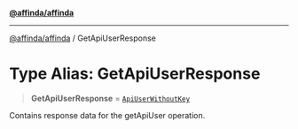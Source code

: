 [**@affinda/affinda**](../README.md)

***

[@affinda/affinda](../globals.md) / GetApiUserResponse

# Type Alias: GetApiUserResponse

> **GetApiUserResponse** = [`ApiUserWithoutKey`](../interfaces/ApiUserWithoutKey.md)

Contains response data for the getApiUser operation.
